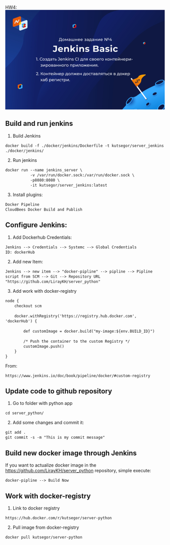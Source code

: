 HW4:
![Alt text](HW4.jpg?raw=true "Title")

## Build and run jenkins

1. Build Jenkins
```
docker build -f ./docker/jenkins/Dockerfile -t kutsegor/server_jenkins ./docker/jenkins/
```
2. Run jenkins
```
docker run --name jenkins_server \
           -v /var/run/docker.sock:/var/run/docker.sock \
           -p8080:8080 \
           -it kutsegor/server_jenkins:latest
```
3. Install plugins:
```
Docker Pipeline
CloudBees Docker Build and Publish
```

## Configure Jenkins:
1. Add Dockerhub Credentials:
```
Jenkins --> Credentials --> Systemc --> Global Credentials
ID: dockerHub
```

2. Add new Item:
```
Jenkins --> new item --> "docker-pipline" --> pipline --> Pipline script from SCM --> Git --> Repository URL "https://github.com/LirayKH/server_python"
```
3. Add work with docker-registry
```
node {
    checkout scm

    docker.withRegistry('https://registry.hub.docker.com', 'dockerHub') {

        def customImage = docker.build("my-image:${env.BUILD_ID}")

        /* Push the container to the custom Registry */
        customImage.push()
    }
}
```
From:
```
https://www.jenkins.io/doc/book/pipeline/docker/#custom-registry
```
## Update code to github repository
1. Go to folder with python app
```
cd server_python/
```
2. Add some changes and commit it:
```
git add .
git commit -s -m "This is my commit message"
```

## Build new docker image through Jenkins

If you want to actualize docker image in the https://github.com/LirayKH/server_python repository, simple execute:
```
docker-pipline --> Build Now
```
## Work with docker-registry

1. Link to docker registry
```
https://hub.docker.com/r/kutsegor/server-python
```
2. Pull image from docker-registry
```
docker pull kutsegor/server-python
```